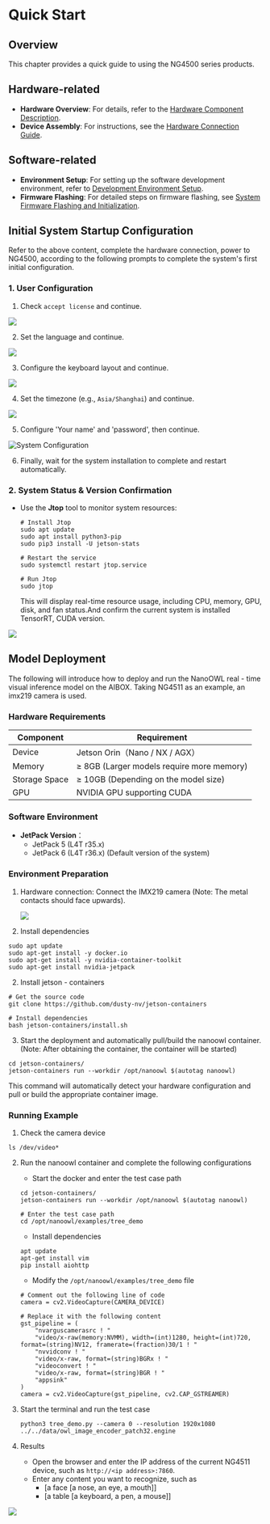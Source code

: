 # Quick Start

## Overview

This chapter provides a quick guide to using the NG4500 series products.

## Hardware-related

- ​**​Hardware Overview​**​: For details, refer to the [Hardware Component Description](http://192.168.13.9:3000/docs/Edge%20AI%20Box/NeoEdge%20NG45XX%20Series/Hardware%20Guide/Components%20Overview).
- ​**​Device Assembly​**​: For instructions, see the [Hardware Connection Guide](http://192.168.13.9:3000/docs/Edge%20AI%20Box/NeoEdge%20NG45XX%20Series/Hardware%20Guide/Hardware%20Connection).

## Software-related

- ​**​Environment Setup​**​: For setting up the software development environment, refer to [Development Environment Setup](http://192.168.13.9:3000/docs/Edge%20AI%20Box/NeoEdge%20NG45XX%20Series/Software%20Guide/Development%20Environment%20Setup).
- ​**​Firmware Flashing​**​: For detailed steps on firmware flashing, see [System Firmware Flashing and Initialization](http://192.168.13.9:3000/docs/Edge%20AI%20Box/NeoEdge%20NG45XX%20Series/Software%20Guide/System%20Flashing%20and%20Initialization).

## Initial System Startup Configuration

Refer to the above content, complete the hardware connection, power to NG4500, according to the following prompts to complete the system's first initial configuration.

### 1. User Configuration

1. Check `accept license` and continue.

![](/img/NG45XX_SOFTWARE/Driver/NG45XX_System_Configuration_Licenses.png)

2. Set the language and continue.

![](/img/NG45XX_SOFTWARE/Driver/NG45XX_System_Configuration_Language.png)

3. Configure the keyboard layout and continue.

![](/img/NG45XX_SOFTWARE/Driver/NG45XX_System_Configuration_Keyboard.png)

4. Set the timezone (e.g., `Asia/Shanghai`) and continue.

![](/img/NG45XX_SOFTWARE/Driver/NG45XX_System_Configuration_Local.png)

5. Configure 'Your name' and 'password', then continue.

![System Configuration](/img/NG45XX_SOFTWARE/Driver/NG45XX_System_Configuration.jpg)

6. Finally, wait for the system installation to complete and restart automatically.

### 2. System Status & Version Confirmation

- Use the ​**​Jtop​**​ tool to monitor system resources:
  
  ```shell
  # Install Jtop
  sudo apt update
  sudo apt install python3-pip
  sudo pip3 install -U jetson-stats
  
  # Restart the service
  sudo systemctl restart jtop.service
  
  # Run Jtop
  sudo jtop
  ```
  
  This will display real-time resource usage, including CPU, memory, GPU, disk, and fan status.And confirm the current system is installed TensorRT, CUDA version.

![](/img/NG45XX_SOFTWARE/Driver/NG45XX_JTOP.png)

## Model Deployment

The following will introduce how to deploy and run the NanoOWL real - time visual inference model on the AIBOX. Taking NG4511 as an example, an imx219 camera is used.

### Hardware Requirements

| Component     | Requirement                               |
| ------------- | ----------------------------------------- |
| Device        | Jetson Orin（Nano / NX / AGX）              |
| Memory        | ≥ 8GB (Larger models require more memory) |
| Storage Space | ≥ 10GB (Depending on the model size)      |
| GPU           | NVIDIA GPU supporting CUDA                |

### Software Environment

- ​​**​JetPack Version​**​：
  - JetPack 5 (L4T r35.x)
  - JetPack 6 (L4T r36.x) (Default version of the system)

### Environment Preparation

1. Hardware connection: Connect the IMX219 camera (Note: The metal contacts should face upwards).
   
   ![](/img/NG45XX_SOFTWARE/NG45XX_IMX219.png)

2. Install dependencies

```shell
sudo apt update
sudo apt-get install -y docker.io
sudo apt-get install -y nvidia-container-toolkit
sudo apt-get install nvidia-jetpack
```

2. Install jetson - containers

```shell
# Get the source code
git clone https://github.com/dusty-nv/jetson-containers

# Install dependencies
bash jetson-containers/install.sh
```

3. Start the deployment and automatically pull/build the nanoowl container. (Note: After obtaining the container, the container will be started)

```shell
cd jetson-containers/
jetson-containers run --workdir /opt/nanoowl $(autotag nanoowl)
```

This command will automatically detect your hardware configuration and pull or build the appropriate container image.

### Running Example

1. Check the camera device

```shell
ls /dev/video*
```

2. Run the nanoowl container and complete the following configurations
   
   - Start the docker and enter the test case path
   
   ```shell
   cd jetson-containers/
   jetson-containers run --workdir /opt/nanoowl $(autotag nanoowl)
   
   # Enter the test case path
   cd /opt/nanoowl/examples/tree_demo
   ```
   
   - Install dependencies
   
   ```shell
   apt update
   apt-get install vim
   pip install aiohttp
   ```
   
   - Modify the `/opt/nanoowl/examples/tree_demo` file
   
   ```shell
   # Comment out the following line of code
   camera = cv2.VideoCapture(CAMERA_DEVICE)
   
   # Replace it with the following content
   gst_pipeline = (
       "nvarguscamerasrc ! "
       "video/x-raw(memory:NVMM), width=(int)1280, height=(int)720, format=(string)NV12, framerate=(fraction)30/1 ! "
       "nvvidconv ! "
       "video/x-raw, format=(string)BGRx ! "
       "videoconvert ! "
       "video/x-raw, format=(string)BGR ! "
       "appsink"
   )
   camera = cv2.VideoCapture(gst_pipeline, cv2.CAP_GSTREAMER)
   ```

3. Start the terminal and run the test case
   
   ```shell
   python3 tree_demo.py --camera 0 --resolution 1920x1080 ../../data/owl_image_encoder_patch32.engine
   ```

4. Results
   
   - Open the browser and enter the IP address of the current NG4511 device, such as `http://<ip address>:7860`.
   - Enter any content you want to recognize, such as
     - [a face [a nose, an eye, a mouth]]
     - [a table [a keyboard, a pen, a mouse]]

![](/img/NG45XX_SOFTWARE/Driver/NG45XX_Quickstart_NanoOWL.png)
